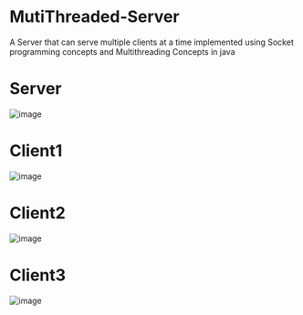# MutiThreaded-Server
A Server that can serve multiple clients at a time implemented using Socket programming concepts and Multithreading Concepts in java

# Server

![image](https://user-images.githubusercontent.com/51488834/106092764-d312cf00-60e3-11eb-98b4-8ddfbbb4895a.png)

# Client1

![image](https://user-images.githubusercontent.com/51488834/106092867-0bb2a880-60e4-11eb-8550-5096ecfda94a.png)

# Client2

![image](https://user-images.githubusercontent.com/51488834/106092950-33097580-60e4-11eb-93f3-59e7c72d2407.png)

# Client3

![image](https://user-images.githubusercontent.com/51488834/106093033-651ad780-60e4-11eb-933d-6ccb1cfcdda5.png)








